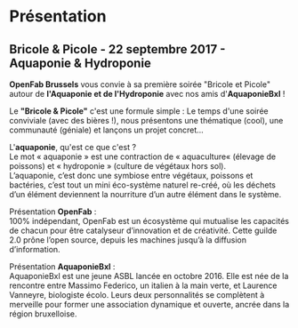 # Présentation

## Bricole & Picole - 22 septembre 2017 - Aquaponie & Hydroponie

**OpenFab Brussels** vous convie à sa première soirée "Bricole et Picole" autour de **l'Aquaponie 
et de l'Hydroponie** avec nos amis d'**AquaponieBxl** !

Le **"Bricole & Picole"** c'est une formule simple :
Le temps d'une soirée conviviale (avec des bières !), nous présentons une thématique (cool), une communauté (géniale)
et lançons un projet concret...  

L'**aquaponie**, qu'est ce que c'est ?  
Le mot « aquaponie » est une contraction de « aquaculture« (élevage de poissons)  et « hydroponie » (culture de végétaux 
hors sol).  
L’aquaponie, c’est donc une symbiose entre végétaux, poissons et bactéries, c’est tout un mini éco-système naturel 
re-créé, où les déchets d’un élément deviennent la nourriture d’un autre élément dans le système.  

Présentation **OpenFab** :  
100% indépendant, OpenFab est un écosystème qui mutualise les capacités de chacun pour être catalyseur d’innovation 
et de créativité. Cette guilde 2.0 prône l’open source, depuis les machines jusqu’à la diffusion d’information.  

Présentation **AquaponieBxl** :  
AquaponieBxl est une jeune ASBL lancée en octobre 2016. Elle est née de la rencontre entre Massimo Federico, 
un italien à la main verte, et Laurence Vanneyre, biologiste écolo. Leurs deux personnalités se complètent 
à merveille pour former une association dynamique et ouverte, ancrée dans la région bruxelloise.  
